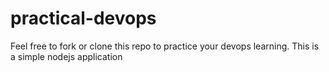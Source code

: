 # practical-devops
Feel free to fork or clone this repo to practice your devops learning. This is a simple nodejs application

